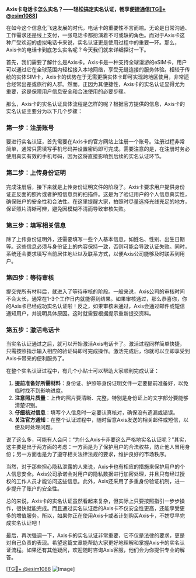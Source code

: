 **Axis卡电话卡怎么实名？——轻松搞定实名认证，畅享便捷通信[[TG💪+ @esim1088](https://t.me/s/esim1088)]**

在如今这个信息化飞速发展的时代，电话卡的重要性不言而喻。无论是日常沟通、工作需求还是线上支付，一张电话卡都扮演着不可或缺的角色。而对于Axis卡这种广受欢迎的虚拟电话卡来说，实名认证更是使用过程中的重要一环。那么，Axis卡的电话卡到底怎么实名呢？今天我们就来详细探讨一下。

首先，我们需要了解什么是Axis卡。Axis卡是一种支持全球漫游的eSIM卡，用户可以通过它在全球范围内轻松接入本地网络，享受无缝连接的服务体验。相较于传统的实体SIM卡，Axis卡的优势在于无需更换实体卡即可实现跨地区使用，非常适合经常出差或旅行的人群。然而，正因为其便捷性，Axis卡的实名认证显得尤为重要，这是保障用户信息安全和合法使用的必要步骤。

那么，Axis卡的实名认证具体流程是怎样的呢？根据官方提供的信息，Axis卡的实名认证主要分为以下几个步骤：

### **第一步：注册账号**
要进行实名认证，首先需要在Axis卡的官方网站上注册一个账号。注册过程非常简单，通常只需填写手机号码并设置密码即可完成。需要注意的是，在注册时务必使用真实有效的手机号码，因为这将直接影响到后续的实名认证环节。

### **第二步：上传身份证明**
完成注册后，接下来就是上传身份证明文件的阶段了。Axis卡要求用户提供身份证正反面的照片或者护照信息页的扫描件。这是为了验证用户的个人信息真实性，确保账户的安全性和合法性。在这里提醒大家，拍照时尽量选择光线充足的地方，保证照片清晰可辨，避免因模糊不清而导致审核失败。

### **第三步：填写相关信息**
除了上传身份证明外，还需要填写一些个人基本信息，如姓名、性别、出生日期等。这些信息必须与身份证上的内容保持一致，否则可能会导致认证失败。同时，系统还会要求填写当前居住地址以及联系方式，以便Axis公司能够及时联系到用户。

### **第四步：等待审核**
提交完所有材料后，就进入了等待审核的阶段。一般来说，Axis公司的审核时间不会太长，通常在1-3个工作日内就能得到结果。如果审核通过，那么恭喜你，你的Axis卡已经成功实名认证啦！反之，如果审核未通过，Axis会通过邮件或短信通知用户，并说明具体原因。这时就需要根据提示重新提交资料。

### **第五步：激活电话卡**
当实名认证通过之后，就可以开始激活Axis电话卡了。激活过程同样简单快捷，只需按照指示输入相应的验证码即可完成操作。激活完成后，你就可以立即享受到Axis卡带来的便利服务了。

在整个实名认证过程中，有几个小贴士可以帮助大家顺利完成认证：

1. **提前准备好所需材料**：身份证、护照等身份证明文件一定要提前准备好，以免临时找不到影响进度。
2. **注意照片质量**：上传的照片要清晰、完整，特别是身份证上的文字部分要能够清楚识别。
3. **仔细核对信息**：填写个人信息时一定要认真核对，确保没有遗漏或错误。
4. **关注官方通知**：在整个认证过程中，随时留意Axis发送的相关邮件或短信，以便及时处理问题。

说了这么多，可能有人会问：“为什么Axis卡非要这么严格地实名认证呢？”其实，这主要是出于两方面的考虑：一方面是为了保护用户的合法权益，防止他人冒用身份；另一方面也是为了遵守相关法律法规的要求，维护良好的市场秩序。

当然，对于那些担心隐私泄露的人来说，Axis卡也有相应的措施来保护用户的个人信息安全。Axis公司承诺会对用户的隐私数据进行加密处理，并且只有经过授权的工作人员才能访问这些信息。此外，Axis还采用了多重身份验证机制，进一步提升了账户的安全性。

总的来说，Axis卡的实名认证虽然看起来复杂，但实际上只要按照指引一步步操作，很快就能完成。而且通过实名认证后的Axis卡不仅安全性更高，还能享受更多的增值服务。所以，如果你正在使用Axis卡或者计划购买Axis卡，不妨尽早完成实名认证吧！

最后，再次强调一下，Axis卡的实名认证非常重要，它不仅是法律的要求，更是对自己负责的表现。希望这篇文章能帮助大家更好地理解和掌握Axis卡的实名认证流程。如果还有其他疑问，欢迎随时咨询Axis客服，他们会为你提供专业的解答。

[[TG💪+ @esim1088](https://t.me/s/esim1088) ![Image](https://i.postimg.cc/4NQfJmqS/Snipaste-2025-05-13-00-14-12.png)]